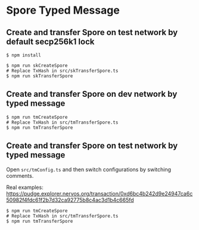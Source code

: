 # Spore Typed Message

## Create and transfer Spore on test network by default secp256k1 lock

```shell
$ npm install

$ npm run skCreateSpore
# Replace TxHash in src/skTransferSpore.ts
$ npm run skTransferSpore
```

## Create and transfer Spore on dev network by typed message

```shell
$ npm run tmCreateSpore
# Replace TxHash in src/tmTransferSpore.ts
$ npm run tmTransferSpore
```

## Create and transfer Spore on test network by typed message

Open `src/tmConfig.ts` and then switch configurations by switching comments.

Real examples: <https://pudge.explorer.nervos.org/transaction/0xd6bc4b242d9e24947ca6c50982f4fdc61f2b7d32ca92775b8c4ac3d1b4c665fd>

```shell
$ npm run tmCreateSpore
# Replace TxHash in src/tmTransferSpore.ts
$ npm run tmTransferSpore
```
